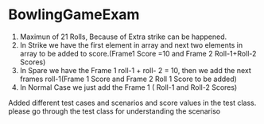 # BowlingGameExam
1. Maximun of 21 Rolls, Because of Extra strike can be happened.
2. In Strike we have the first element in array and next two elements in array to be added to score.(Frame1 Score =10 and Frame 2 Roll-1+Roll-2 Scores)
3. In Spare we have the Frame 1 roll-1 + roll- 2 = 10, then we add the next frames roll-1(Frame 1 Score and Frame 2 Roll 1 Score to be added)
4. In Normal Case we just add the Frame 1 ( Roll-1 and Roll-2 Scores)

Added different test cases and scenarios and score values in the test class.
please go through the test class for understanding the scenariso
